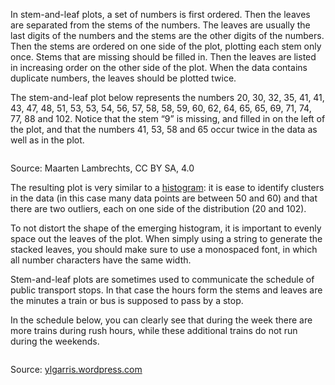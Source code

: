 In stem-and-leaf plots, a set of numbers is first ordered. Then the leaves are separated from the stems of the numbers. The leaves are usually the last digits of the numbers and the stems are the other digits of the numbers. Then the stems are ordered on one side of the plot, plotting each stem only once. Stems that are missing should be filled in. Then the leaves are listed in increasing order on the other side of the plot. When the data contains duplicate numbers, the leaves should be plotted twice.

The stem-and-leaf plot below represents the numbers 20, 30, 32, 35, 41, 41, 43, 47, 48, 51, 53, 53, 54, 56, 57, 58, 58, 59, 60, 62, 64, 65, 65, 69, 71, 74, 77, 88 and 102. Notice that the stem “9” is missing, and filled in on the left of the plot, and that the numbers 41, 53, 58 and 65 occur twice in the data as well as in the plot.

<p class='center'>
<img src='Visualising%20text%2073ea05fcce1b4ee5939cd29821ddd468/stem-leaf-plot.png' alt='' class='max-400' />
</p>

Source: Maarten Lambrechts, CC BY SA, 4.0

The resulting plot is very similar to a <span class='internal-link'>[histogram](histograms)</span>: it is ease to identify clusters in the data (in this case many data points are between 50 and 60) and that there are two outliers, each on one side of the distribution (20 and 102).

To not distort the shape of the emerging histogram, it is important to evenly space out the leaves of the plot. When simply using a string to generate the stacked leaves, you should make sure to use a monospaced font, in which all number characters have the same width. 

Stem-and-leaf plots are sometimes used to communicate the schedule of public transport stops. In that case the hours form the stems and leaves are the minutes a train or bus is supposed to pass by a stop.

In the schedule below, you can clearly see that during the week there are more trains during rush hours, while these additional trains do not run during the weekends.

<p class='center'>
<img src='Visualising%20text%2073ea05fcce1b4ee5939cd29821ddd468/seattle-train-departure-times-stem-and-leaf-plot.jpg' alt='' class='max-600' />
</p>

Source: [ylgarris.wordpress.com](https://ylgarris.wordpress.com/2013/07/03/stem-and-leaf-plots-in-the-primary-grades-article-response/)